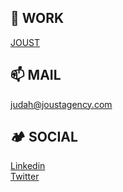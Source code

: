 ## 🍱 WORK
[JOUST](https://joustagency.com)  

## 📫 MAIL

[judah@joustagency.com](mailto:judah@joustagency.com)  

## 🏕️ SOCIAL

[Linkedin](https://www.linkedin.com/in/judahnagler)  
[Twitter](https://twitter.com/_judahnagler)  
